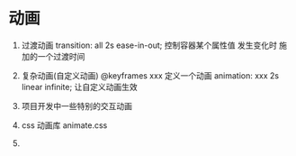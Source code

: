 #  动画
1. 过渡动画
  transition: all 2s ease-in-out;
  控制容器某个属性值 发生变化时 施加的一个过渡时间

2. 复杂动画(自定义动画)
  @keyframes xxx 定义一个动画
  animation: xxx 2s linear infinite; 让自定义动画生效

3. 项目开发中一些特别的交互动画
  1. css 动画库 animate.css
  2. 